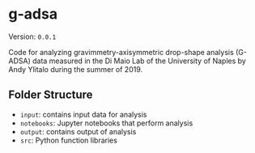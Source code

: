 # g-adsa

Version: `0.0.1`

Code for analyzing gravimmetry-axisymmetric drop-shape analysis (G-ADSA) data
measured in the Di Maio Lab of the University of Naples by Andy Ylitalo during
the summer of 2019.

## Folder Structure

- `input`: contains input data for analysis
- `notebooks`: Jupyter notebooks that perform analysis
- `output`: contains output of analysis
- `src`: Python function libraries
